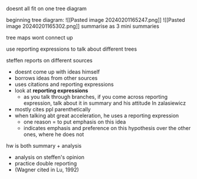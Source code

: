 doesnt all fit on one tree diagram

beginning tree diagram:
![[Pasted image 20240201165247.png]]
![[Pasted image 20240201165302.png]]
summarise as 3 mini summaries

tree maps wont connect up

use reporting expressions to talk about different trees

steffen reports on different sources
- doesnt come up with ideas himself
- borrows ideas from other sources
- uses citations and reporting expressions
- look at **reporting expressions**
	- as you talk through branches, if you come across reporting expression, talk about it in summary and his attitude
In zalasiewicz
- mostly cites ppl parenthetically
- when talking abt great acceleration, he uses a reporting expression
	- one reason = to put emphasis on this idea
	- indicates emphasis and preference on this hypothesis over the other ones, where he does not

hw is both summary + analysis
- analysis on steffen's opinion
- practice double reporting
- (Wagner cited in Lu, 1992)